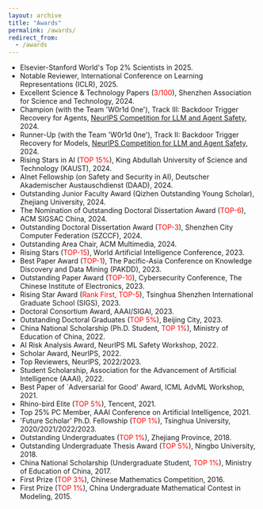 ```yaml
---
layout: archive
title: "Awards"
permalink: /awards/
redirect_from:
  - /awards
---
```

* Elsevier-Stanford World's Top 2% Scientists in 2025.
* Notable Reviewer, International Conference on Learning Representations (ICLR), 2025.
* Excellent Science & Technology Papers (<font color='red'>3/100</font>), Shenzhen Association for Science and Technology, 2024. 
* Champion (with the Team 'W0r1d 0ne'), Track III: Backdoor Trigger Recovery for Agents, [NeurIPS Competition for LLM and Agent Safety](https://www.llmagentsafetycomp24.com/leaderboards/), 2024.
* Runner-Up (with the Team 'W0r1d 0ne'), Track II: Backdoor Trigger Recovery for Models, [NeurIPS Competition for LLM and Agent Safety](https://www.llmagentsafetycomp24.com/leaderboards/), 2024.
* Rising Stars in AI (<font color='red'>TOP 15%</font>), King Abdullah University of Science and Technology (KAUST), 2024.
* AInet Fellowship (on Safety and Security in AI), Deutscher Akademischer Austauschdienst (DAAD), 2024. 
* Outstanding Junior Faculty Award (Qizhen Outstanding Young Scholar), Zhejiang University, 2024.
* The Nomination of Outstanding Doctoral Dissertation Award (<font color='red'>TOP-6</font>), ACM SIGSAC China, 2024.
* Outstanding Doctoral Dissertation Award (<font color='red'>TOP-3</font>), Shenzhen City Computer Federation (SZCCF), 2024.
* Outstanding Area Chair, ACM Multimedia, 2024.
* Rising Stars (<font color='red'>TOP-15</font>), World Artificial Intelligence Conference, 2023.
* Best Paper Award (<font color='red'>TOP-1</font>), The Pacific-Asia Conference on Knowledge Discovery and Data Mining (PAKDD), 2023.
* Outstanding Paper Award (<font color='red'>TOP-10</font>), Cybersecurity Conference, The Chinese Institute of Electronics, 2023.
* Rising Star Award (<font color='red'>Rank First, TOP-5</font>), Tsinghua Shenzhen International Graduate School (SIGS), 2023.
* Doctoral Consortium Award, AAAI/SIGAI, 2023.
* Outstanding Doctoral Graduates (<font color='red'>TOP 5%</font>), Beijing City, 2023.
* China National Scholarship (Ph.D. Student, <font color='red'>TOP 1%</font>), Ministry of Education of China, 2022.
* AI Risk Analysis Award, NeurIPS ML Safety Workshop, 2022.
* Scholar Award, NeurIPS, 2022.
* Top Reviewers, NeurIPS, 2022/2023.
* Student Scholarship, Association for the Advancement of Artificial Intelligence (AAAI), 2022.
* Best Paper of `Adversarial for Good' Award, ICML AdvML Workshop, 2021.
* Rhino-bird Elite (<font color='red'>TOP 5%</font>), Tencent, 2021.
* Top 25% PC Member, AAAI Conference on Artificial Intelligence, 2021. 
* 'Future Scholar' Ph.D. Fellowship (<font color='red'>TOP 1%</font>), Tsinghua University, 2020/2021/2022/2023.
* Outstanding Undergraduates (<font color='red'>TOP 1%</font>), Zhejiang Province, 2018.
* Outstanding Undergraduate Thesis Award (<font color='red'>TOP 5%</font>), Ningbo University, 2018.
* China National Scholarship (Undergraduate Student, <font color='red'>TOP 1%</font>), Ministry of Education of China, 2017.
* First Prize (<font color='red'>TOP 3%</font>), Chinese Mathematics Competition, 2016.
* First Prize (<font color='red'>TOP 1%</font>), China Undergraduate Mathematical Contest in Modeling, 2015.





